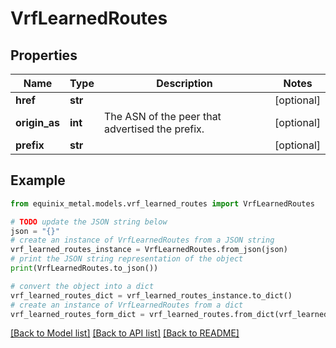 # VrfLearnedRoutes


## Properties

Name | Type | Description | Notes
------------ | ------------- | ------------- | -------------
**href** | **str** |  | [optional] 
**origin_as** | **int** | The ASN of the peer that advertised the prefix. | [optional] 
**prefix** | **str** |  | [optional] 

## Example

```python
from equinix_metal.models.vrf_learned_routes import VrfLearnedRoutes

# TODO update the JSON string below
json = "{}"
# create an instance of VrfLearnedRoutes from a JSON string
vrf_learned_routes_instance = VrfLearnedRoutes.from_json(json)
# print the JSON string representation of the object
print(VrfLearnedRoutes.to_json())

# convert the object into a dict
vrf_learned_routes_dict = vrf_learned_routes_instance.to_dict()
# create an instance of VrfLearnedRoutes from a dict
vrf_learned_routes_form_dict = vrf_learned_routes.from_dict(vrf_learned_routes_dict)
```
[[Back to Model list]](../README.md#documentation-for-models) [[Back to API list]](../README.md#documentation-for-api-endpoints) [[Back to README]](../README.md)


